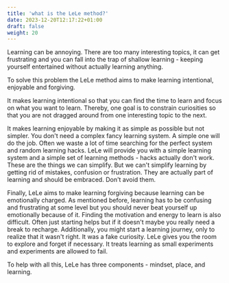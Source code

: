 ```yaml
---
title: 'what is the LeLe method?'
date: 2023-12-20T12:17:22+01:00
draft: false
weight: 20
---
```


Learning can be annoying. There are too many interesting topics, it can get
frustrating and you can fall into the trap of shallow learning - keeping
yourself entertained without actually learning anything.

To solve this problem the LeLe method aims to make learning intentional,
enjoyable and forgiving.

It makes learning intentional so that you can find the time to learn and focus
on what you want to learn. Thereby, one goal is to constrain curiosities so
that you are not dragged around from one interesting topic to the next.

It makes learning enjoyable by making it as simple as possible but not simpler.
You don't need a complex fancy learning system. A simple one will do the job.
Often we waste a lot of time searching for the perfect system and random
learning hacks. LeLe will provide you with a simple learning system and a
simple set of learning methods - hacks actually don't work. These are the
things we can simplify. But we can't simplify learning by getting rid of
mistakes, confusion or frustration. They are actually part of learning and
should be embraced. Don't avoid them.

Finally, LeLe aims to make learning forgiving because learning can be
emotionally charged. As mentioned before, learning has to be confusing and
frustrating at some level but you should never beat yourself up emotionally
because of it. Finding the motivation and energy to learn is also difficult.
Often just starting helps but if it doesn't maybe you really need a break to
recharge. Additionally, you might start a learning journey, only to realize
that it wasn't right. It was a fake curiosity. LeLe gives you the room to
explore and forget if necessary. It treats learning as small experiments and
experiments are allowed to fail.

To help with all this, LeLe has three components - mindset, place, and
learning.
